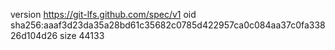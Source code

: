 version https://git-lfs.github.com/spec/v1
oid sha256:aaaf3d23da35a28bd61c35682c0785d422957ca0c084aa37c0fa33826d104d26
size 44133
